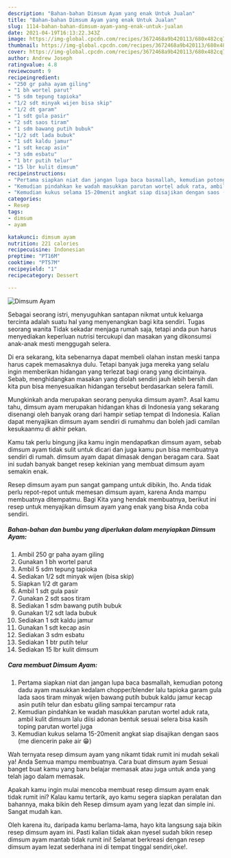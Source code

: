 ```yaml
---
description: "Bahan-bahan Dimsum Ayam yang enak Untuk Jualan"
title: "Bahan-bahan Dimsum Ayam yang enak Untuk Jualan"
slug: 1114-bahan-bahan-dimsum-ayam-yang-enak-untuk-jualan
date: 2021-04-19T16:13:22.343Z
image: https://img-global.cpcdn.com/recipes/3672468a9b420113/680x482cq70/dimsum-ayam-foto-resep-utama.jpg
thumbnail: https://img-global.cpcdn.com/recipes/3672468a9b420113/680x482cq70/dimsum-ayam-foto-resep-utama.jpg
cover: https://img-global.cpcdn.com/recipes/3672468a9b420113/680x482cq70/dimsum-ayam-foto-resep-utama.jpg
author: Andrew Joseph
ratingvalue: 4.8
reviewcount: 9
recipeingredient:
- "250 gr paha ayam giling"
- "1 bh wortel parut"
- "5 sdm tepung tapioka"
- "1/2 sdt minyak wijen bisa skip"
- "1/2 dt garam"
- "1 sdt gula pasir"
- "2 sdt saos tiram"
- "1 sdm bawang putih bubuk"
- "1/2 sdt lada bubuk"
- "1 sdt kaldu jamur"
- "1 sdt kecap asin"
- "3 sdm esbatu"
- "1 btr putih telur"
- "15 lbr kulit dimsum"
recipeinstructions:
- "Pertama siapkan niat dan jangan lupa baca basmallah, kemudian potong dadu ayam masukkan kedalam chopper/blender lalu tapioka garam gula lada saos tiram minyak wijen bawang putih bubuk kaldu jamur kecap asin putih telur dan esbatu giling sampai tercampur rata"
- "Kemudian pindahkan ke wadah masukkan parutan wortel aduk rata, ambil kulit dimsum lalu diisi adonan bentuk sesuai selera bisa kasih toping parutan wortel juga"
- "Kemudian kukus selama 15-20menit angkat siap disajikan dengan saos (me diencerin pake air 😁)"
categories:
- Resep
tags:
- dimsum
- ayam

katakunci: dimsum ayam 
nutrition: 221 calories
recipecuisine: Indonesian
preptime: "PT16M"
cooktime: "PT57M"
recipeyield: "1"
recipecategory: Dessert

---
```



![Dimsum Ayam](https://img-global.cpcdn.com/recipes/3672468a9b420113/680x482cq70/dimsum-ayam-foto-resep-utama.jpg)

Sebagai seorang istri, menyuguhkan santapan nikmat untuk keluarga tercinta adalah suatu hal yang menyenangkan bagi kita sendiri. Tugas seorang  wanita Tidak sekadar menjaga rumah saja, tetapi anda pun harus menyediakan keperluan nutrisi tercukupi dan masakan yang dikonsumsi anak-anak mesti menggugah selera.

Di era  sekarang, kita sebenarnya dapat membeli olahan instan meski tanpa harus capek memasaknya dulu. Tetapi banyak juga mereka yang selalu ingin memberikan hidangan yang terlezat bagi orang yang dicintainya. Sebab, menghidangkan masakan yang diolah sendiri jauh lebih bersih dan kita pun bisa menyesuaikan hidangan tersebut berdasarkan selera famili. 



Mungkinkah anda merupakan seorang penyuka dimsum ayam?. Asal kamu tahu, dimsum ayam merupakan hidangan khas di Indonesia yang sekarang disenangi oleh banyak orang dari hampir setiap tempat di Indonesia. Kalian dapat menyajikan dimsum ayam sendiri di rumahmu dan boleh jadi camilan kesukaanmu di akhir pekan.

Kamu tak perlu bingung jika kamu ingin mendapatkan dimsum ayam, sebab dimsum ayam tidak sulit untuk dicari dan juga kamu pun bisa membuatnya sendiri di rumah. dimsum ayam dapat dimasak dengan beragam cara. Saat ini sudah banyak banget resep kekinian yang membuat dimsum ayam semakin enak.

Resep dimsum ayam pun sangat gampang untuk dibikin, lho. Anda tidak perlu repot-repot untuk memesan dimsum ayam, karena Anda mampu membuatnya ditempatmu. Bagi Kita yang hendak membuatnya, berikut ini resep untuk menyajikan dimsum ayam yang enak yang bisa Anda coba sendiri.

<!--inarticleads1-->

##### Bahan-bahan dan bumbu yang diperlukan dalam menyiapkan Dimsum Ayam:

1. Ambil 250 gr paha ayam giling
1. Gunakan 1 bh wortel parut
1. Ambil 5 sdm tepung tapioka
1. Sediakan 1/2 sdt minyak wijen (bisa skip)
1. Siapkan 1/2 dt garam
1. Ambil 1 sdt gula pasir
1. Gunakan 2 sdt saos tiram
1. Sediakan 1 sdm bawang putih bubuk
1. Gunakan 1/2 sdt lada bubuk
1. Sediakan 1 sdt kaldu jamur
1. Gunakan 1 sdt kecap asin
1. Sediakan 3 sdm esbatu
1. Sediakan 1 btr putih telur
1. Sediakan 15 lbr kulit dimsum




<!--inarticleads2-->

##### Cara membuat Dimsum Ayam:

1. Pertama siapkan niat dan jangan lupa baca basmallah, kemudian potong dadu ayam masukkan kedalam chopper/blender lalu tapioka garam gula lada saos tiram minyak wijen bawang putih bubuk kaldu jamur kecap asin putih telur dan esbatu giling sampai tercampur rata
1. Kemudian pindahkan ke wadah masukkan parutan wortel aduk rata, ambil kulit dimsum lalu diisi adonan bentuk sesuai selera bisa kasih toping parutan wortel juga
1. Kemudian kukus selama 15-20menit angkat siap disajikan dengan saos (me diencerin pake air 😁)




Wah ternyata resep dimsum ayam yang nikamt tidak rumit ini mudah sekali ya! Anda Semua mampu membuatnya. Cara buat dimsum ayam Sesuai banget buat kamu yang baru belajar memasak atau juga untuk anda yang telah jago dalam memasak.

Apakah kamu ingin mulai mencoba membuat resep dimsum ayam enak tidak rumit ini? Kalau kamu tertarik, ayo kamu segera siapkan peralatan dan bahannya, maka bikin deh Resep dimsum ayam yang lezat dan simple ini. Sangat mudah kan. 

Oleh karena itu, daripada kamu berlama-lama, hayo kita langsung saja bikin resep dimsum ayam ini. Pasti kalian tiidak akan nyesel sudah bikin resep dimsum ayam mantab tidak rumit ini! Selamat berkreasi dengan resep dimsum ayam lezat sederhana ini di tempat tinggal sendiri,oke!.

